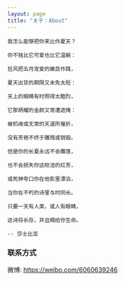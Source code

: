 ```yaml
---
layout: page
title: "关于：About"
---
```



```
我怎么能够把你来比作夏天？

你不独比它可爱也比它温婉：

狂风把五月宠爱的嫩蕊作践，

夏天出赁的期限又未免太短：

天上的眼睛有时照得太酷烈，

它那炳耀的金颜又常遭遮掩：

被机缘或无常的天道所摧折，

没有芳艳不终于雕残或销毁。

但是你的长夏永远不会雕落，

也不会损失你这皎洁的红芳，

或死神夸口你在他影里漂泊，

当你在不朽的诗里与时同长。

只要一天有人类，或人有眼睛，

这诗将长存，并且赐给你生命。

-- 莎士比亚
```

### 联系方式
微博: <https://weibo.com/6060639246>